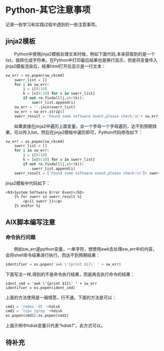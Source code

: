 # Python-其它注意事项
记录一些学习和实践过程中遇到的一些注意事项。
## jinja2模板
&#8195;&#8195;Python中使用jinja2模板处理文本时候，例如下面代码,本来获取到的是一个list，我转化成字符串，在Python中打印最后结果也是换行显示，但是将变量传入jinja2模板渲染后，结果html打开后显示是一行文本：
```python
sw_err = os.popen(sw_ckcmd)
    swerr_list = []
    for i in sw_err:
        j = i[0:10]
        k = [x[0:10] for x in swerr_list]
        if not re.findall(j,str(k)):
            swerr_list.append(i)
    sw_err = ''.join(swerr_list)
    sw_err = sw_err.strip()
    swerr_result = 'Found some software event,please check:\n'+ sw_err
```
&#8195;&#8195;如果直接在jinja2中遍历上面变量，会一个字母一个字母遍历，达不到预期效果，可以传入list，然后在jinja2模板中遍历即可，Python代码修改如下：
```python
sw_err = os.popen(sw_ckcmd)
    swerr_list = []
    for i in sw_err:
        j = i[0:10]
        k = [x[0:10] for x in swerr_list]
        if not re.findall(j,str(k)):
            swerr_list.append(i)
    swerr_result = ['Found some software event,please check:\n']+ swerr_list
```
jinja2模板中代码如下：
```html
<h3>System Software Error Event</h2> 
    {% for swerr in swerr_result %}
        <p>{{ swerr }}</p>
    {% endfor %}
```
## AIX脚本编写注意
### 命令执行问题
&#8195;&#8195;例如sw_err是python变量，一串字符，想使用awk去处理sw_err中的内容，会将shell命令结果进行执行，而达不到预期结果：
```python
identifier = os.popen('awk \'{print $1}\' ' + sw_err)
```
下面写法一样,得到的不是命令执行结果，而是再去执行命令的结果：
```
ident_cmd = 'awk \'{print $1}\' ' + sw_err
identifier = os.popen(ident_cmd)
```
上面的方法使用是一厢情愿，行不通。下面的方法是可以：
```python
cmd1 = 'rmdev -dl '+hdisk
cmd1 = 'lspv |grep '+hdisk
os.popen(cmd1);os.popen(cmd2)
```
上面示例中hdisk变量只代表“hdisk1”，此方式可以。
## 待补充

